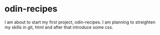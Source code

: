 # odin-recipes
I am about to start my first project, odin-recipes.
I am planning to streighten my skills in git, html and after that introduce some css.